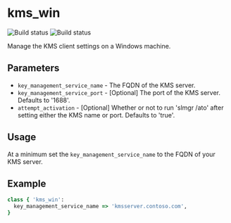 # kms_win
![Build status](https://ci.appveyor.com/api/projects/status/fq8fcmxoded3dl7j/branch/master?svg=true&passingText=master%20-%20PASSING&pendingText=master%20-%20PENDING&failingText=master%20-%20FAILING)
![Build status](https://ci.appveyor.com/api/projects/status/fq8fcmxoded3dl7j/branch/dev?svg=true&passingText=dev%20-%20PASSING&pendingText=dev%20-%20PENDING&failingText=dev%20-%20FAILING)

Manage the KMS client settings on a Windows machine.

## Parameters

 * ```key_management_service_name``` - The FQDN of the KMS server.
 * ```key_management_service_port``` - [Optional] The port of the KMS server. Defaults to '1688'.
 * ```attempt_activation```          - [Optional] Whether or not to run 'slmgr /ato' after setting either the KMS name or port. Defaults to 'true'.

## Usage
At a minimum set the ```key_management_service_name``` to the FQDN of your KMS server.

## Example
```ruby
class { 'kms_win':
  key_management_service_name => 'kmsserver.contoso.com',
}
```